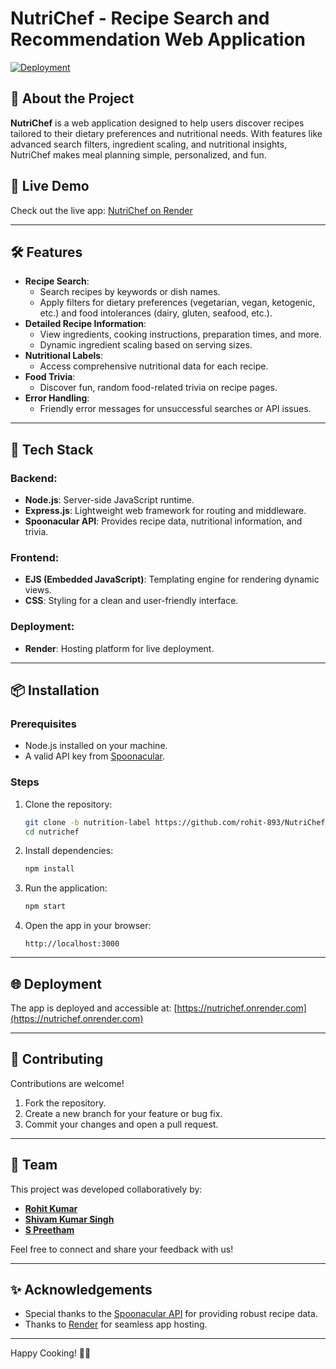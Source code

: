 # NutriChef - Recipe Search and Recommendation Web Application

[![Deployment](https://img.shields.io/badge/Deployed-Live-blue)](https://nutrichef.onrender.com)

## 📖 About the Project

**NutriChef** is a web application designed to help users discover recipes tailored to their dietary preferences and nutritional needs. With features like advanced search filters, ingredient scaling, and nutritional insights, NutriChef makes meal planning simple, personalized, and fun.

## 🚀 Live Demo

Check out the live app: [NutriChef on Render](https://nutrichef.onrender.com)

---

## 🛠️ Features

- **Recipe Search**: 
  - Search recipes by keywords or dish names.
  - Apply filters for dietary preferences (vegetarian, vegan, ketogenic, etc.) and food intolerances (dairy, gluten, seafood, etc.).
- **Detailed Recipe Information**:
  - View ingredients, cooking instructions, preparation times, and more.
  - Dynamic ingredient scaling based on serving sizes.
- **Nutritional Labels**:
  - Access comprehensive nutritional data for each recipe.
- **Food Trivia**:
  - Discover fun, random food-related trivia on recipe pages.
- **Error Handling**:
  - Friendly error messages for unsuccessful searches or API issues.

---

## 🔧 Tech Stack

### Backend:
- **Node.js**: Server-side JavaScript runtime.
- **Express.js**: Lightweight web framework for routing and middleware.
- **Spoonacular API**: Provides recipe data, nutritional information, and trivia.

### Frontend:
- **EJS (Embedded JavaScript)**: Templating engine for rendering dynamic views.
- **CSS**: Styling for a clean and user-friendly interface.

### Deployment:
- **Render**: Hosting platform for live deployment.

---

## 📦 Installation

### Prerequisites
- Node.js installed on your machine.
- A valid API key from [Spoonacular](https://spoonacular.com/food-api).

### Steps
1. Clone the repository:
   ```bash
   git clone -b nutrition-label https://github.com/rohit-893/NutriChef.git
   cd nutrichef
   ```
2. Install dependencies:
   ```bash
   npm install
   ```
3. Run the application:
   ```bash
   npm start
   ```
4. Open the app in your browser:
   ```
   http://localhost:3000
   ```

---

## 🌐 Deployment

The app is deployed and accessible at: [https://nutrichef.onrender.com](https://nutrichef.onrender.com)

---

## 🤝 Contributing

Contributions are welcome!  
1. Fork the repository.
2. Create a new branch for your feature or bug fix.
3. Commit your changes and open a pull request.

---

## 👥 Team

This project was developed collaboratively by:
- **[Rohit Kumar](https://www.linkedin.com/in/rohit-kumar-260917258/)**  
- **[Shivam Kumar Singh](https://www.linkedin.com/in/shivamkr1911/)**  
- **[S Preetham](https://www.linkedin.com/in/s-preeetham29/)**  

Feel free to connect and share your feedback with us!

---

## ✨ Acknowledgements

- Special thanks to the [Spoonacular API](https://spoonacular.com/food-api) for providing robust recipe data.  
- Thanks to [Render](https://render.com) for seamless app hosting.  

---

Happy Cooking! 🥗🍝
